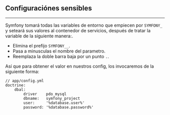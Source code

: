 ## Configuraciónes sensibles
---------------------------

Symfony tomará todas las variables de entorno que empiecen por `SYMFONY_` y seteará 
sus valores al contenedor de servicios, después de tratar la variable de la siguiente manera:.

* Elimina el prefijo `SYMFONY__`.
* Pasa a minusculas el nombre del parametro.
* Reemplaza la doble barra baja por un punto `.`.

Así que para obtener el valor en nuestros config, los invocaremos de la siguiente forma:

    // app/config.yml
    doctrine:
        dbal:
            driver    pdo_mysql
            dbname:   symfony_project
            user:     '%database.user%'
            password: '%database.password%'
